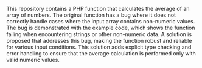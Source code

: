 This repository contains a PHP function that calculates the average of an array of numbers.  The original function has a bug where it does not correctly handle cases where the input array contains non-numeric values.  The bug is demonstrated with the example code, which shows the function failing when encountering strings or other non-numeric data. A solution is proposed that addresses this bug, making the function robust and reliable for various input conditions. This solution adds explicit type checking and error handling to ensure that the average calculation is performed only with valid numeric values.